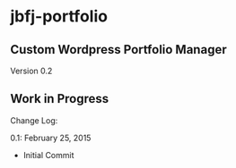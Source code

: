 # jbfj-portfolio
## Custom Wordpress Portfolio Manager
Version 0.2

Work in Progress
---
Change Log:

0.1: February 25, 2015
+ Initial Commit
